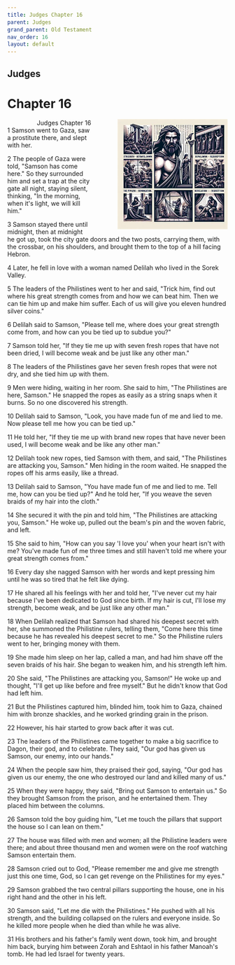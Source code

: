 ```yaml
---
title: Judges Chapter 16
parent: Judges
grand_parent: Old Testament
nav_order: 16
layout: default
---
```


## Judges

# Chapter 16

<div style="clear: both; text-align: right;">
    <div style="max-width: 50%; height: auto; float: right; margin: 0 0 10px 10px; padding-left: 10%;">
        <img src="/assets/Image/Judges/500/16.jpg" alt="Judges Chapter 16" class="chapter-image">
    </div>
    <figcaption style="font-size: 14px; text-align: right;">Judges Chapter 16</figcaption>
</div>
1 Samson went to Gaza, saw a prostitute there, and slept with her.

2 The people of Gaza were told, "Samson has come here." So they surrounded him and set a trap at the city gate all night, staying silent, thinking, "In the morning, when it's light, we will kill him."

3 Samson stayed there until midnight, then at midnight he got up, took the city gate doors and the two posts, carrying them, with the crossbar, on his shoulders, and brought them to the top of a hill facing Hebron.

4 Later, he fell in love with a woman named Delilah who lived in the Sorek Valley.

5 The leaders of the Philistines went to her and said, "Trick him, find out where his great strength comes from and how we can beat him. Then we can tie him up and make him suffer. Each of us will give you eleven hundred silver coins."

6 Delilah said to Samson, "Please tell me, where does your great strength come from, and how can you be tied up to subdue you?"

7 Samson told her, "If they tie me up with seven fresh ropes that have not been dried, I will become weak and be just like any other man."

8 The leaders of the Philistines gave her seven fresh ropes that were not dry, and she tied him up with them.

9 Men were hiding, waiting in her room. She said to him, "The Philistines are here, Samson." He snapped the ropes as easily as a string snaps when it burns. So no one discovered his strength.

10 Delilah said to Samson, "Look, you have made fun of me and lied to me. Now please tell me how you can be tied up."

11 He told her, "If they tie me up with brand new ropes that have never been used, I will become weak and be like any other man."

12 Delilah took new ropes, tied Samson with them, and said, "The Philistines are attacking you, Samson." Men hiding in the room waited. He snapped the ropes off his arms easily, like a thread.

13 Delilah said to Samson, "You have made fun of me and lied to me. Tell me, how can you be tied up?" And he told her, "If you weave the seven braids of my hair into the cloth."

14 She secured it with the pin and told him, "The Philistines are attacking you, Samson." He woke up, pulled out the beam's pin and the woven fabric, and left.

15 She said to him, "How can you say 'I love you' when your heart isn't with me? You've made fun of me three times and still haven't told me where your great strength comes from."

16 Every day she nagged Samson with her words and kept pressing him until he was so tired that he felt like dying.

17 He shared all his feelings with her and told her, "I've never cut my hair because I've been dedicated to God since birth. If my hair is cut, I'll lose my strength, become weak, and be just like any other man."

18 When Delilah realized that Samson had shared his deepest secret with her, she summoned the Philistine rulers, telling them, "Come here this time because he has revealed his deepest secret to me." So the Philistine rulers went to her, bringing money with them.

19 She made him sleep on her lap, called a man, and had him shave off the seven braids of his hair. She began to weaken him, and his strength left him.

20 She said, "The Philistines are attacking you, Samson!" He woke up and thought, "I'll get up like before and free myself." But he didn't know that God had left him.

21 But the Philistines captured him, blinded him, took him to Gaza, chained him with bronze shackles, and he worked grinding grain in the prison.

22 However, his hair started to grow back after it was cut.

23 The leaders of the Philistines came together to make a big sacrifice to Dagon, their god, and to celebrate. They said, "Our god has given us Samson, our enemy, into our hands."

24 When the people saw him, they praised their god, saying, "Our god has given us our enemy, the one who destroyed our land and killed many of us."

25 When they were happy, they said, "Bring out Samson to entertain us." So they brought Samson from the prison, and he entertained them. They placed him between the columns.

26 Samson told the boy guiding him, "Let me touch the pillars that support the house so I can lean on them."

27 The house was filled with men and women; all the Philistine leaders were there; and about three thousand men and women were on the roof watching Samson entertain them.

28 Samson cried out to God, "Please remember me and give me strength just this one time, God, so I can get revenge on the Philistines for my eyes."

29 Samson grabbed the two central pillars supporting the house, one in his right hand and the other in his left.

30 Samson said, "Let me die with the Philistines." He pushed with all his strength, and the building collapsed on the rulers and everyone inside. So he killed more people when he died than while he was alive.

31 His brothers and his father's family went down, took him, and brought him back, burying him between Zorah and Eshtaol in his father Manoah's tomb. He had led Israel for twenty years.


